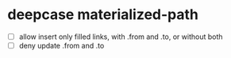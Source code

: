 # deepcase materialized-path

- [ ] allow insert only filled links, with .from and .to, or without both
- [ ] deny update .from and .to